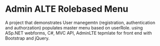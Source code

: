 # Admin ALTE Rolebased Menu
A project that demonstrates User manegemtn (registration, authentication and authorzation) populates master menu based on userRole.
using ASp.NET webforms, C#, MVC API, AdminLTE tepmlate for front end with Bootstrap and jQuery. 
